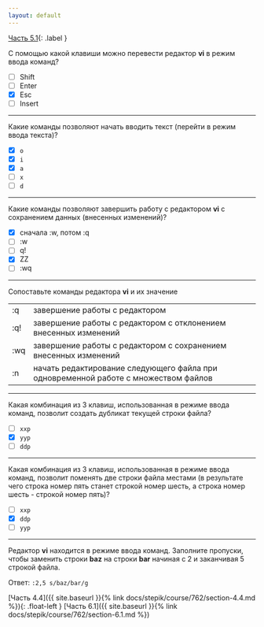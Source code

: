 ```yaml
---
layout: default
---
```


<span>[Часть 5.1](){: .label }</span>

С помощью какой клавиши можно перевести редактор **vi** в режим ввода команд?

- [ ] Shift
- [ ] Enter
- [x] Esc
- [ ] Insert

---

Какие команды позволяют начать вводить текст (перейти в режим ввода текста)?

- [x] `o`
- [x] `i`
- [x] `a`
- [ ] `x`
- [ ] `d`

---

Какие команды позволяют завершить работу с редактором **vi** с сохранением
данных (внесенных изменений)?

- [x] сначала :w, потом :q
- [ ] :w
- [ ] q!
- [x] ZZ
- [ ] :wq

---

Сопоставьте команды редактора **vi** и их значение

|     |                                                                                     |
|:----|:------------------------------------------------------------------------------------|
| :q  | завершение работы с редактором                                                      |
| :q! | завершение работы с редактором с отклонением внесенных изменений                    |
| :wq | завершение работы с редактором с сохранением внесенных изменений                    |
| :n  | начать редактирование следующего файла при одновременной работе с множеством файлов |

---

Какая комбинация из 3 клавиш, использованная в режиме ввода команд, позволит
создать дубликат текущей строки файла?

- [ ] `xxp`
- [x] `yyp`
- [ ] `ddp`

---

Какая комбинация из 3 клавиш, использованная в режиме ввода команд, позволит поменять две
строки файла местами (в результате чего строка номер пять станет строкой номер шесть, 
а строка номер шесть - строкой номер пять)?

- [ ] `xxp`
- [x] `ddp`
- [ ] `yyp`

---

Редактор **vi** находится в режиме ввода команд. Заполните пропуски, чтобы заменить строки
**baz** на строки **bar** начиная с 2 и заканчивая 5 строкой файла.

Ответ: `:2,5 s/baz/bar/g`

<span class="d-block text-right">
  [Часть 4.4]({{ site.baseurl }}{% link docs/stepik/course/762/section-4.4.md %}){: .float-left }
  [Часть 6.1]({{ site.baseurl }}{% link docs/stepik/course/762/section-6.1.md %})
</span>
